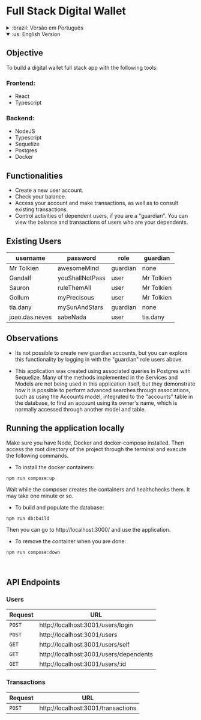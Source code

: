 # Full Stack Digital Wallet

<details> 
<summary>:brazil: Versão em Português</summary>

## Objetivo

Construir uma aplicação de carteira digital full stack com as seguintes ferramentas:

### Frontend:

- React
- Typescript

### Backend:

- NodeJS
- Typescript
- Sequelize
- Postgres
- Docker

## Funcionalidades

- Criar uma nova conta de usuário.
- Verificar seu saldo.
- Acessar a sua conta e fazer transações, bem como consultar transações existentes.
- Fazer controle de atividades de usuários dependentes, caso você seja um "responsável". É possível ver o saldo e as transações dos usuários que são seus dependentes.

## Usuários existentes

| username       | password        | role     | guardian   |
| -------------- | --------------- | -------- | ---------- |
| Mr Tolkien     | awesomeMind     | guardian | none       |
| Gandalf        | youShallNotPass | user     | Mr Tolkien |
| Sauron         | ruleThemAll     | user     | Mr Tolkien |
| Gollum         | myPrecisous     | user     | Mr Tolkien |
| tia.dany       | mySunAndStars   | guardian | none       |
| joao.das.neves | sabeNada        | user     | tia.dany   |

## Observações

- Não é possível criar novas contas de responsáveis, mas há como explorar essa funcionalidade fazendo login com os usuários de role "guardian" acima.

- Essa aplicação foi criada fazendo uso de queries associadas no Postgres com configurações do Sequelize. Muitos dos métodos implementados nas Services e nas Models não estão sendo utilizados nessa aplicação em si, mas servem para demontrar como é possível fazer buscas avançadas por meio das associações, como, por exemplo, usar a model Accounts, integrada à tabela "accounts" no banco de dados, para encontrar uma conta usando o nome do seu dono, que é normalmente acessado por outra model e/ou tabela.

## Executando a aplicação localmente

Certifique-se de que tem o Node, o Docker e o docker-compose instalados. Em seguida acesse o diretório raiz do projeto por meio do terminal e execute os comandos a seguir.

- Para instalar os containers docker:

```
npm run compose:up
```

Aguarde enquanto o compose cria os containers e faz a verificação de saúde. Pode levar aproximadamente um minuto.

- Para construir e popular o banco de dados:

```
npm run db:build
```

Após a conclusão da execução do comando é só acessar http://localhost:3000/ e usar a aplicação.

- Para remover os containers docker ao terminar de usar o aplicativo:

```
npm run compose:down
```

<br />

## API Endpoints

### Users

| Requisição | URL                                    |
| ---------- | -------------------------------------- |
| `POST`     | http://localhost:3001/users/login      |
| `POST`     | http://localhost:3001/users            |
| `GET`      | http://localhost:3001/users/self       |
| `GET`      | http://localhost:3001/users/dependents |
| `GET`      | http://localhost:3001/users/:id        |

### Transactions

| Requisição | URL                                |
| ---------- | ---------------------------------- |
| `POST`     | http://localhost:3001/transactions |

<br />

</details>

<details open> 
<summary>:us: English Version</summary>

## Objective

To build a digital wallet full stack app with the following tools:

### Frontend:

- React
- Typescript

### Backend:

- NodeJS
- Typescript
- Sequelize
- Postgres
- Docker

## Functionalities

- Create a new user account.
- Check your balance.
- Access your account and make transactions, as well as to consult existing transactions.
- Control activities of dependent users, if you are a "guardian". You can view the balance and transactions of users who are your dependents.

## Existing Users

| username       | password        | role     | guardian   |
| -------------- | --------------- | -------- | ---------- |
| Mr Tolkien     | awesomeMind     | guardian | none       |
| Gandalf        | youShallNotPass | user     | Mr Tolkien |
| Sauron         | ruleThemAll     | user     | Mr Tolkien |
| Gollum         | myPrecisous     | user     | Mr Tolkien |
| tia.dany       | mySunAndStars   | guardian | none       |
| joao.das.neves | sabeNada        | user     | tia.dany   |

## Observations

- Its not possible to create new guardian accounts, but you can explore this functionality by logging in with the "guardian" role users above.

- This application was created using associated queries in Postgres with Sequelize. Many of the methods implemented in the Services and Models are not being used in this application itself, but they demonstrate how it is possible to perform advanced searches through associations, such as using the Accounts model, integrated to the "accounts" table in the database, to find an account using its owner's name, which is normally accessed through another model and table.

## Running the application locally

Make sure you have Node, Docker and docker-compose installed. Then access the root directory of the project through the terminal and execute the following commands.

- To install the docker containers:

```
npm run compose:up
```

Wait while the composer creates the containers and healthchecks them. It may take one minute or so.

- To build and populate the database:

```
npm run db:build
```

Then you can go to http://localhost:3000/ and use the application.

- To remove the container when you are done:

```
npm run compose:down
```

<br />

## API Endpoints

### Users

| Request | URL                                    |
| ------- | -------------------------------------- |
| `POST`  | http://localhost:3001/users/login      |
| `POST`  | http://localhost:3001/users            |
| `GET`   | http://localhost:3001/users/self       |
| `GET`   | http://localhost:3001/users/dependents |
| `GET`   | http://localhost:3001/users/:id        |

### Transactions

| Request | URL                                |
| ------- | ---------------------------------- |
| `POST`  | http://localhost:3001/transactions |

<br />

</details>
